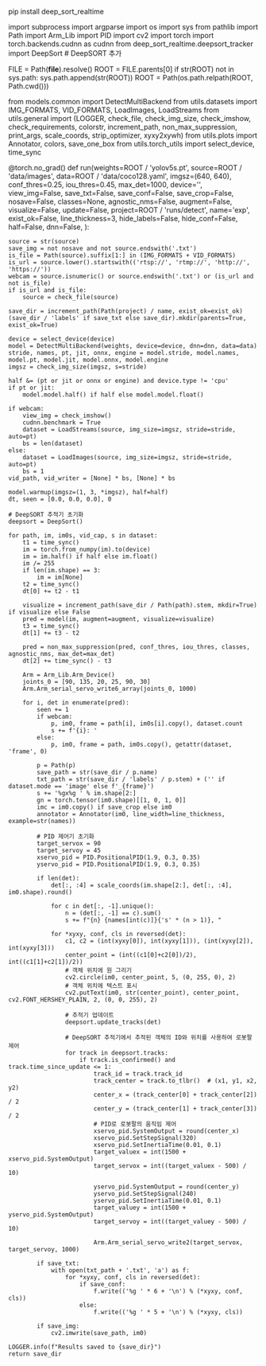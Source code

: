 pip install deep_sort_realtime

import subprocess
import argparse
import os
import sys
from pathlib import Path
import Arm_Lib
import PID
import cv2
import torch
import torch.backends.cudnn as cudnn
from deep_sort_realtime.deepsort_tracker import DeepSort  # DeepSORT 추가

FILE = Path(__file__).resolve()
ROOT = FILE.parents[0]
if str(ROOT) not in sys.path:
    sys.path.append(str(ROOT))
ROOT = Path(os.path.relpath(ROOT, Path.cwd()))

from models.common import DetectMultiBackend
from utils.datasets import IMG_FORMATS, VID_FORMATS, LoadImages, LoadStreams
from utils.general import (LOGGER, check_file, check_img_size, check_imshow, check_requirements, colorstr,
                           increment_path, non_max_suppression, print_args, scale_coords, strip_optimizer, xyxy2xywh)
from utils.plots import Annotator, colors, save_one_box
from utils.torch_utils import select_device, time_sync


@torch.no_grad()
def run(weights=ROOT / 'yolov5s.pt',
        source=ROOT / 'data/images',
        data=ROOT / 'data/coco128.yaml',
        imgsz=(640, 640),
        conf_thres=0.25,
        iou_thres=0.45,
        max_det=1000,
        device='',
        view_img=False,
        save_txt=False,
        save_conf=False,
        save_crop=False,
        nosave=False,
        classes=None,
        agnostic_nms=False,
        augment=False,
        visualize=False,
        update=False, 
        project=ROOT / 'runs/detect',
        name='exp',
        exist_ok=False,
        line_thickness=3,
        hide_labels=False,
        hide_conf=False,
        half=False, 
        dnn=False,
        ):
    
    source = str(source)
    save_img = not nosave and not source.endswith('.txt')
    is_file = Path(source).suffix[1:] in (IMG_FORMATS + VID_FORMATS)
    is_url = source.lower().startswith(('rtsp://', 'rtmp://', 'http://', 'https://'))
    webcam = source.isnumeric() or source.endswith('.txt') or (is_url and not is_file)
    if is_url and is_file:
        source = check_file(source)

    save_dir = increment_path(Path(project) / name, exist_ok=exist_ok)
    (save_dir / 'labels' if save_txt else save_dir).mkdir(parents=True, exist_ok=True)

    device = select_device(device)
    model = DetectMultiBackend(weights, device=device, dnn=dnn, data=data)
    stride, names, pt, jit, onnx, engine = model.stride, model.names, model.pt, model.jit, model.onnx, model.engine
    imgsz = check_img_size(imgsz, s=stride)

    half &= (pt or jit or onnx or engine) and device.type != 'cpu'
    if pt or jit:
        model.model.half() if half else model.model.float()

    if webcam:
        view_img = check_imshow()
        cudnn.benchmark = True
        dataset = LoadStreams(source, img_size=imgsz, stride=stride, auto=pt)
        bs = len(dataset)
    else:
        dataset = LoadImages(source, img_size=imgsz, stride=stride, auto=pt)
        bs = 1
    vid_path, vid_writer = [None] * bs, [None] * bs

    model.warmup(imgsz=(1, 3, *imgsz), half=half)
    dt, seen = [0.0, 0.0, 0.0], 0

    # DeepSORT 추적기 초기화
    deepsort = DeepSort()

    for path, im, im0s, vid_cap, s in dataset:
        t1 = time_sync()
        im = torch.from_numpy(im).to(device)
        im = im.half() if half else im.float()
        im /= 255
        if len(im.shape) == 3:
            im = im[None]
        t2 = time_sync()
        dt[0] += t2 - t1

        visualize = increment_path(save_dir / Path(path).stem, mkdir=True) if visualize else False
        pred = model(im, augment=augment, visualize=visualize)
        t3 = time_sync()
        dt[1] += t3 - t2

        pred = non_max_suppression(pred, conf_thres, iou_thres, classes, agnostic_nms, max_det=max_det)
        dt[2] += time_sync() - t3

        Arm = Arm_Lib.Arm_Device()
        joints_0 = [90, 135, 20, 25, 90, 30]
        Arm.Arm_serial_servo_write6_array(joints_0, 1000)

        for i, det in enumerate(pred):
            seen += 1
            if webcam:
                p, im0, frame = path[i], im0s[i].copy(), dataset.count
                s += f'{i}: '
            else:
                p, im0, frame = path, im0s.copy(), getattr(dataset, 'frame', 0)

            p = Path(p)
            save_path = str(save_dir / p.name)
            txt_path = str(save_dir / 'labels' / p.stem) + ('' if dataset.mode == 'image' else f'_{frame}')
            s += '%gx%g ' % im.shape[2:]
            gn = torch.tensor(im0.shape)[[1, 0, 1, 0]]
            imc = im0.copy() if save_crop else im0
            annotator = Annotator(im0, line_width=line_thickness, example=str(names))

            # PID 제어기 초기화
            target_servox = 90
            target_servoy = 45
            xservo_pid = PID.PositionalPID(1.9, 0.3, 0.35)
            yservo_pid = PID.PositionalPID(1.9, 0.3, 0.35)

            if len(det):
                det[:, :4] = scale_coords(im.shape[2:], det[:, :4], im0.shape).round()

                for c in det[:, -1].unique():
                    n = (det[:, -1] == c).sum()
                    s += f"{n} {names[int(c)]}{'s' * (n > 1)}, "

                for *xyxy, conf, cls in reversed(det):
                    c1, c2 = (int(xyxy[0]), int(xyxy[1])), (int(xyxy[2]), int(xyxy[3]))
                    center_point = (int((c1[0]+c2[0])/2), int((c1[1]+c2[1])/2))
                    # 객체 위치에 원 그리기
                    cv2.circle(im0, center_point, 5, (0, 255, 0), 2)
                    # 객체 위치에 텍스트 표시
                    cv2.putText(im0, str(center_point), center_point, cv2.FONT_HERSHEY_PLAIN, 2, (0, 0, 255), 2)

                    # 추적기 업데이트
                    deepsort.update_tracks(det)

                    # DeepSORT 추적기에서 추적된 객체의 ID와 위치를 사용하여 로봇팔 제어
                    for track in deepsort.tracks:
                        if track.is_confirmed() and track.time_since_update <= 1:
                            track_id = track.track_id
                            track_center = track.to_tlbr()  # (x1, y1, x2, y2)
                            center_x = (track_center[0] + track_center[2]) / 2
                            center_y = (track_center[1] + track_center[3]) / 2
                            # PID로 로봇팔의 움직임 제어
                            xservo_pid.SystemOutput = round(center_x)
                            xservo_pid.SetStepSignal(320)
                            xservo_pid.SetInertiaTime(0.01, 0.1)
                            target_valuex = int(1500 + xservo_pid.SystemOutput)
                            target_servox = int((target_valuex - 500) / 10)

                            yservo_pid.SystemOutput = round(center_y)
                            yservo_pid.SetStepSignal(240)
                            yservo_pid.SetInertiaTime(0.01, 0.1)
                            target_valuey = int(1500 + yservo_pid.SystemOutput)
                            target_servoy = int((target_valuey - 500) / 10)

                            Arm.Arm_serial_servo_write2(target_servox, target_servoy, 1000)

            if save_txt: 
                with open(txt_path + '.txt', 'a') as f:
                    for *xyxy, conf, cls in reversed(det):
                        if save_conf:
                            f.write(('%g ' * 6 + '\n') % (*xyxy, conf, cls))
                        else:
                            f.write(('%g ' * 5 + '\n') % (*xyxy, cls))

            if save_img:
                cv2.imwrite(save_path, im0)

    LOGGER.info(f"Results saved to {save_dir}")
    return save_dir
